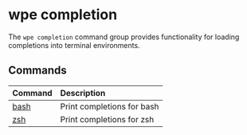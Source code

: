 # wpe completion

The `wpe completion` command group provides functionality for loading completions into terminal environments.

## Commands

| Command                                     | Description                |
|:--------------------------------------------|:---------------------------|
| [bash](/reference/cli/wpe/completions/bash) | Print completions for bash |
| [zsh](/reference/cli/wpe/completions/zsh)   | Print completions for zsh  |
